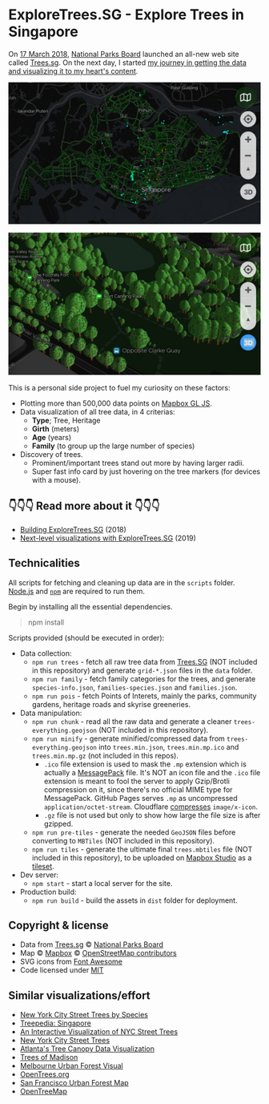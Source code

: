 # ExploreTrees.SG - Explore Trees in Singapore

On [17 March 2018](https://twitter.com/nparksbuzz/status/974857306734120960), [National Parks Board](https://www.nparks.gov.sg/) launched an all-new web site called [Trees.sg](http://trees.sg). On the next day, I started [my journey in getting the data](https://twitter.com/cheeaun/status/975272277926330369) [and visualizing it to my heart's content](https://twitter.com/cheeaun/status/976657582105362432).

![Screenshot of ExploreTrees.SG](screenshots/trees-screenshot.gif)

![Screenshots of 3D trees](screenshots/trees-3d-screenshot.jpg)

This is a personal side project to fuel my curiosity on these factors:

- Plotting more than 500,000 data points on [Mapbox GL JS](https://www.mapbox.com/mapbox-gl-js/).
- Data visualization of all tree data, in 4 criterias:
  - **Type**; Tree, Heritage
  - **Girth** (meters)
  - **Age** (years)
  - **Family** (to group up the large number of species)
- Discovery of trees.
  - Prominent/important trees stand out more by having larger radii.
  - Super fast info card by just hovering on the tree markers (for devices with a mouse).

## 👇👇👇 Read more about it 👇👇👇

- [Building ExploreTrees.SG](https://cheeaun.com/blog/2018/04/building-exploretrees-sg/) (2018)
- [Next-level visualizations with ExploreTrees.SG](https://cheeaun.com/blog/2019/07/next-level-visualizations-exploretrees-sg/) (2019)

## Technicalities

All scripts for fetching and cleaning up data are in the `scripts` folder. [Node.js](https://nodejs.org/en/) and [`npm`](https://www.npmjs.com/) are required to run them.

Begin by installing all the essential dependencies.

> npm install

Scripts provided (should be executed in order):

- Data collection:
  - `npm run trees` - fetch all raw tree data from [Trees.SG](http://trees.sg) (NOT included in this repository) and generate `grid-*.json` files in the `data` folder.
  - `npm run family` - fetch family categories for the trees, and generate `species-info.json`, `families-species.json` and `families.json`.
  - `npm run pois` - fetch Points of Interets, mainly the parks, community gardens, heritage roads and skyrise greeneries.
- Data manipulation:
  - `npm run chunk` - read all the raw data and generate a cleaner `trees-everything.geojson` (NOT included in this repository).
  - `npm run minify` - generate minified/compressed data from `trees-everything.geojson` into `trees.min.json`, `trees.min.mp.ico` and `trees.min.mp.gz` (not included in this repos).
    - `.ico` file extension is used to mask the `.mp` extension which is actually a [MessagePack](https://msgpack.org/) file. It's NOT an icon file and the `.ico` file extension is meant to fool the server to apply Gzip/Brotli compression on it, since there's no official MIME type for MessagePack. GitHub Pages serves `.mp` as uncompressed `application/octet-stream`. Cloudflare [compresses](https://support.cloudflare.com/hc/en-us/articles/200168396-What-will-Cloudflare-compress-) `image/x-icon`.
    - `.gz` file is not used but only to show how large the file size is after gzipped.
  - `npm run pre-tiles` - generate the needed `GeoJSON` files before converting to `MBTiles` (NOT included in this repository).
  - `npm run tiles` - generate the ultimate final `trees.mbtiles` file (NOT included in this repository), to be uploaded on [Mapbox Studio](https://www.mapbox.com/mapbox-studio/) as a [tileset](https://www.mapbox.com/help/define-tileset/).
- Dev server:
  - `npm start` - start a local server for the site.
- Production build:
  - `npm run build` - build the assets in `dist` folder for deployment.

## Copyright & license

- Data from [Trees.sg](http://trees.sg) © [National Parks Board](http://www.nparks.gov.sg/)
- Map © [Mapbox](https://www.mapbox.com/about/maps/) © [OpenStreetMap contributors](https://www.openstreetmap.org/copyright)
- SVG icons from [Font Awesome](https://fontawesome.com/license)
- Code licensed under [MIT](https://cheeaun.mit-license.org/)

## Similar visualizations/effort

- [New York City Street Trees by Species](http://jillhubley.com/blog/nyctrees)
- [Treepedia: Singapore](http://senseable.mit.edu/treepedia/cities/singapore)
- [An Interactive Visualization of NYC Street Trees](https://www.cloudred.com/labprojects/nyctrees/)
- [New York City Street Trees](https://belindakanpetch.shinyapps.io/StreetTrees/)
- [Atlanta's Tree Canopy Data Visualization](http://www.beckyscheel.com/atl-tree-dataviz/)
- [Trees of Madison](http://acouch.github.io/madison-trees/)
- [Melbourne Urban Forest Visual](http://melbourneurbanforestvisual.com.au/)
- [OpenTrees.org](http://www.opentrees.org/)
- [San Francisco Urban Forest Map](https://urbanforestmap.org/)
- [OpenTreeMap](https://www.opentreemap.org/)
